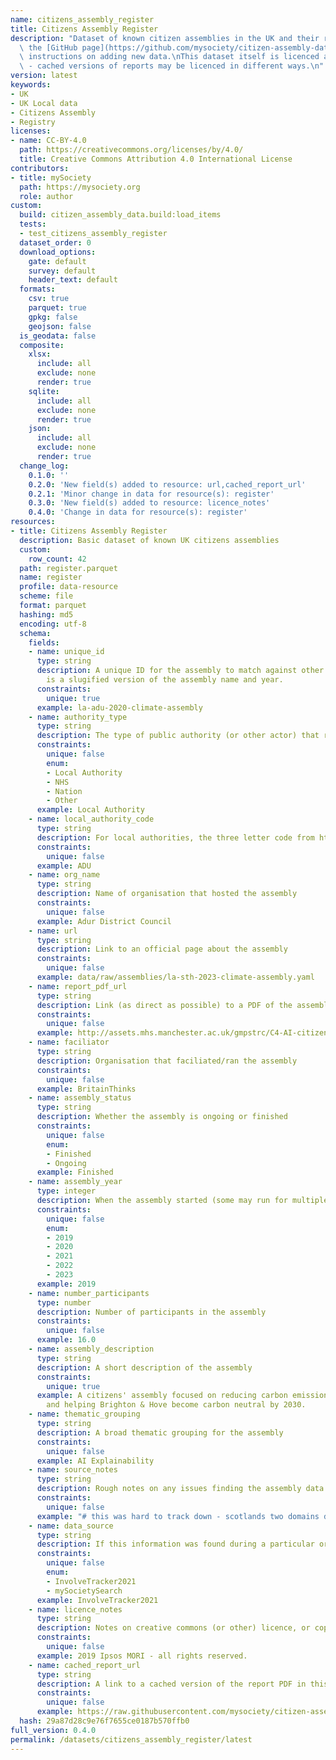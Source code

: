 ```yaml
---
name: citizens_assembly_register
title: Citizens Assembly Register
description: "Dataset of known citizen assemblies in the UK and their reports.\nSee\
  \ the [GitHub page](https://github.com/mysociety/citizen-assembly-data#readme) for\
  \ instructions on adding new data.\nThis dataset itself is licenced as CC-BY-4.0\
  \ - cached versions of reports may be licenced in different ways.\n"
version: latest
keywords:
- UK
- UK Local data
- Citizens Assembly
- Registry
licenses:
- name: CC-BY-4.0
  path: https://creativecommons.org/licenses/by/4.0/
  title: Creative Commons Attribution 4.0 International License
contributors:
- title: mySociety
  path: https://mysociety.org
  role: author
custom:
  build: citizen_assembly_data.build:load_items
  tests:
  - test_citizens_assembly_register
  dataset_order: 0
  download_options:
    gate: default
    survey: default
    header_text: default
  formats:
    csv: true
    parquet: true
    gpkg: false
    geojson: false
  is_geodata: false
  composite:
    xlsx:
      include: all
      exclude: none
      render: true
    sqlite:
      include: all
      exclude: none
      render: true
    json:
      include: all
      exclude: none
      render: true
  change_log:
    0.1.0: ''
    0.2.0: 'New field(s) added to resource: url,cached_report_url'
    0.2.1: 'Minor change in data for resource(s): register'
    0.3.0: 'New field(s) added to resource: licence_notes'
    0.4.0: 'Change in data for resource(s): register'
resources:
- title: Citizens Assembly Register
  description: Basic dataset of known UK citizens assemblies
  custom:
    row_count: 42
  path: register.parquet
  name: register
  profile: data-resource
  scheme: file
  format: parquet
  hashing: md5
  encoding: utf-8
  schema:
    fields:
    - name: unique_id
      type: string
      description: A unique ID for the assembly to match against other datasets. This
        is a slugified version of the assembly name and year.
      constraints:
        unique: true
      example: la-adu-2020-climate-assembly
    - name: authority_type
      type: string
      description: The type of public authority (or other actor) that ran the assembly
      constraints:
        unique: false
        enum:
        - Local Authority
        - NHS
        - Nation
        - Other
      example: Local Authority
    - name: local_authority_code
      type: string
      description: For local authorities, the three letter code from https://pages.mysociety.org/uk_local_authority_names_and_codes/
      constraints:
        unique: false
      example: ADU
    - name: org_name
      type: string
      description: Name of organisation that hosted the assembly
      constraints:
        unique: false
      example: Adur District Council
    - name: url
      type: string
      description: Link to an official page about the assembly
      constraints:
        unique: false
      example: data/raw/assemblies/la-sth-2023-climate-assembly.yaml
    - name: report_pdf_url
      type: string
      description: Link (as direct as possible) to a PDF of the assembly report
      constraints:
        unique: false
      example: http://assets.mhs.manchester.ac.uk/gmpstrc/C4-AI-citizens-juries-report.pdf
    - name: faciliator
      type: string
      description: Organisation that faciliated/ran the assembly
      constraints:
        unique: false
      example: BritainThinks
    - name: assembly_status
      type: string
      description: Whether the assembly is ongoing or finished
      constraints:
        unique: false
        enum:
        - Finished
        - Ongoing
      example: Finished
    - name: assembly_year
      type: integer
      description: When the assembly started (some may run for multiple years)
      constraints:
        unique: false
        enum:
        - 2019
        - 2020
        - 2021
        - 2022
        - 2023
      example: 2019
    - name: number_participants
      type: number
      description: Number of participants in the assembly
      constraints:
        unique: false
      example: 16.0
    - name: assembly_description
      type: string
      description: A short description of the assembly
      constraints:
        unique: true
      example: A citizens' assembly focused on reducing carbon emissions from transport
        and helping Brighton & Hove become carbon neutral by 2030.
    - name: thematic_grouping
      type: string
      description: A broad thematic grouping for the assembly
      constraints:
        unique: false
      example: AI Explainability
    - name: source_notes
      type: string
      description: Rough notes on any issues finding the assembly data
      constraints:
        unique: false
      example: "# this was hard to track down - scotlands two domains don't work anymnore"
    - name: data_source
      type: string
      description: If this information was found during a particular org's research
      constraints:
        unique: false
        enum:
        - InvolveTracker2021
        - mySocietySearch
      example: InvolveTracker2021
    - name: licence_notes
      type: string
      description: Notes on creative commons (or other) licence, or copyright notices
      constraints:
        unique: false
      example: 2019 Ipsos MORI - all rights reserved.
    - name: cached_report_url
      type: string
      description: A link to a cached version of the report PDF in this archive.
      constraints:
        unique: false
      example: https://raw.githubusercontent.com/mysociety/citizen-assembly-data/main/data/raw/reports/la-adu-2020-climate-assembly.pdf
  hash: 29a87d28c9e76f7655ce0187b570ffb0
full_version: 0.4.0
permalink: /datasets/citizens_assembly_register/latest
---
```

